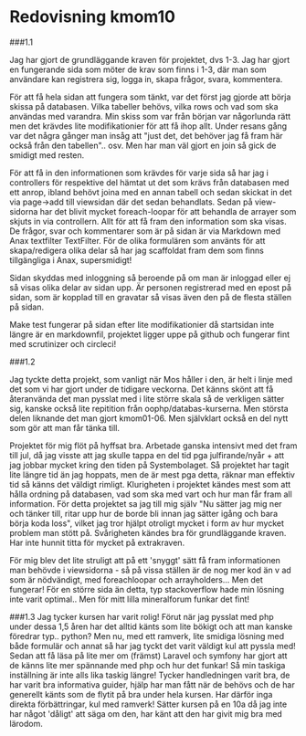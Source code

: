 ---
---
Redovisning kmom10
=========================

###1.1

Jag har gjort de grundläggande  kraven för projektet, dvs 1-3.
Jag har gjort en fungerande sida som möter de krav som finns i 1-3, där man som användare kan registrera sig, logga in, skapa frågor, svara, kommentera.

För att få hela sidan att fungera som tänkt, var det först jag gjorde att börja skissa på databasen. Vilka tabeller behövs, vilka rows och vad som ska användas med varandra.
Min skiss som var från början var någorlunda rätt men det krävdes lite modifikationier för att få ihop allt. Under resans gång var det några gånger man insåg att "just det, det behöver jag få fram här också från den tabellen".. osv. Men har man väl gjort en join så gick de smidigt med resten.

För att få in den informationen som krävdes för varje sida så har jag i controllers för respektive del hämtat ut det som krävs från databasen med ett anrop,
ibland behövt joina med en annan tabell och sedan skickat in det via page->add till viewsidan där det sedan behandlats.
Sedan på view-sidorna har det blivit mycket foreach-loopar för att behandla de arrayer som skjuts in via controllern. Allt för att få fram den information som ska visas.
De frågor, svar och kommentarer som är på sidan är via Markdown med Anax textfilter TextFilter.
För de olika formulären som använts för att skapa/redigera olika delar så har jag scaffoldat fram dem som finns tillgängliga i Anax, supersmidigt!

Sidan skyddas med inloggning så  beroende på om man är inloggad eller ej så visas olika delar av sidan upp.
Är personen registrerad med en epost på sidan, som är kopplad till en gravatar så visas även den på de flesta ställen på sidan.

Make test fungerar på sidan efter lite modifikationier då startsidan inte längre är en markdownfil, projektet ligger uppe på github och fungerar fint med scrutinizer och circleci!

###1.2

Jag tyckte detta projekt, som vanligt när Mos håller i den, är helt i linje med det som vi har gjort under de tidigare veckorna.
Det känns skönt att få återanvända det man pysslat med i lite större skala så de verkligen sätter sig, kanske också lite repitition från oophp/databas-kurserna. Men största delen
liknande det man gjort kmom01-06. Men självklart också en del nytt som gör att man får tänka till.

Projektet för mig flöt på hyffsat bra. Arbetade ganska intensivt med det fram till jul, då jag visste att jag skulle tappa en del tid pga julfirande/nyår + att jag jobbar mycket kring den tiden på Systembolaget. Så projektet har tagit lite längre tid än jag hoppats, men de är mest pga detta, räknar man effektiv  tid så känns det väldigt rimligt.
Klurigheten i projektet kändes mest som att hålla ordning på databasen, vad som ska med vart och hur man får fram all information.
För detta projektet sa jag till mig själv "Nu sätter jag mig ner och tänker till, ritar upp hur de borde bli innan jag sätter igång och bara börja koda loss", vilket jag tror hjälpt otroligt mycket i form av hur mycket problem man stött på.
Svårigheten kändes bra för grundläggande kraven. Har inte hunnit titta för mycket på extrakraven.

För mig  blev  det lite struligt att på ett 'snyggt' sätt få fram informationen man behövde i viewsidorna - så på vissa  ställen är de nog mer kod än v ad som är nödvändigt, med foreachloopar och arrayholders... Men det fungerar! För en större sida än detta, typ stackoverflow hade min lösning inte varit optimal.. Men för mitt lilla mineralforum funkar det fint!

###1.3
Jag tycker kursen har varit rolig! Förut när jag pysslat med php under dessa 1,5 åren har det alltid känts som lite bökigt och att man kanske föredrar typ.. python?
Men  nu, med ett ramverk, lite smidiga lösning med både formulär och annat så har jag tyckt det varit väldigt kul att pyssla med!
Sedan att få läsa på lite mer om (främst) Laravel och  symfony har gjort att de känns lite mer spännande med php och hur det funkar! Så min taskiga inställning är inte alls lika taskig längre!
Tycker handledningen varit bra, de har varit bra informativa guider, hjälp har man fått när de behövs och de  har generellt känts som de flytit på bra under hela kursen.
Har därför inga direkta förbättringar,  kul med ramverk! Sätter kursen på en 10a då jag inte har något 'dåligt' att säga om den, har känt att den har givit mig bra med lärodom.
